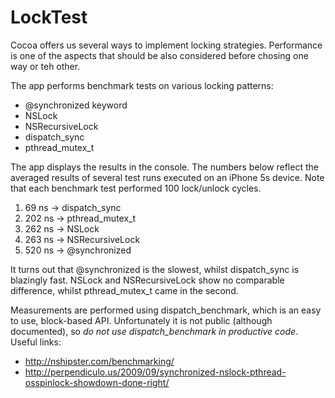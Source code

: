 LockTest
========

Cocoa offers us several ways to implement locking strategies.
Performance is one of the aspects that should be also considered before chosing one way or teh other.

The app performs benchmark tests on various locking patterns:
- @synchronized keyword
- NSLock
- NSRecursiveLock
- dispatch_sync
- pthread_mutex_t

The app displays the results in the console.
The numbers below reflect the averaged results of several test runs executed on an iPhone 5s device. Note that each benchmark test performed 100 lock/unlock cycles.
1. 69 ns -> dispatch_sync 
2. 202 ns -> pthread_mutex_t
3. 262 ns -> NSLock
4. 263 ns -> NSRecursiveLock
5. 520 ns -> @synchronized

It turns out that @synchronized is the slowest, whilst dispatch_sync is blazingly fast. NSLock and NSRecursiveLock show no comparable difference, whilst pthread_mutex_t came in the second.


Measurements are performed using dispatch_benchmark, which is an easy to use, block-based API. 
Unfortunately it is not public (although documented), so *do not use dispatch_benchmark in productive code*.
Useful links: 
- http://nshipster.com/benchmarking/
- http://perpendiculo.us/2009/09/synchronized-nslock-pthread-osspinlock-showdown-done-right/
